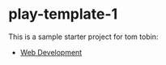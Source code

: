 # play-template-1

This is a sample starter project for tom tobin:

- [Web Development](https://tutors-design.netlify.com/course/wit-hdip-comp-sci-2020-web-development.netlify.com)
